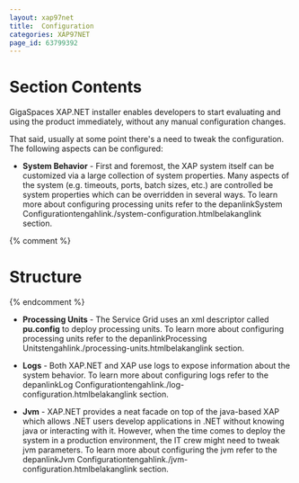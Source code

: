```yaml
---
layout: xap97net
title:  Configuration
categories: XAP97NET
page_id: 63799392
---
```


# Section Contents

GigaSpaces XAP.NET installer enables developers to start evaluating and using the product immediately, without any manual configuration changes.

That said, usually at some point there's a need to tweak the configuration. The following aspects can be configured:

- **System Behavior** - First and foremost, the XAP system itself can be customized via a large collection of system properties. Many aspects of the system (e.g. timeouts, ports, batch sizes, etc.) are controlled be system properties which can be overridden in several ways. To learn more about configuring processing units refer to the depanlinkSystem Configurationtengahlink./system-configuration.htmlbelakanglink section.

{% comment %}
# **Structure**
{% endcomment %}


- **Processing Units** - The Service Grid uses an xml descriptor called **pu.config** to deploy processing units. To learn more about configuring processing units refer to the depanlinkProcessing Unitstengahlink./processing-units.htmlbelakanglink section.

- **Logs** - Both XAP.NET and XAP use logs to expose information about the system behavior. To learn more about configuring logs refer to the depanlinkLog Configurationtengahlink./log-configuration.htmlbelakanglink section.

- **Jvm** - XAP.NET provides a neat facade on top of the java-based XAP which allows .NET users develop applications in .NET without knowing java or interacting with it. However, when the time comes to deploy the system in a production environment, the IT crew might need to tweak jvm parameters. To learn more about configuring the jvm refer to the depanlinkJvm Configurationtengahlink./jvm-configuration.htmlbelakanglink section.
